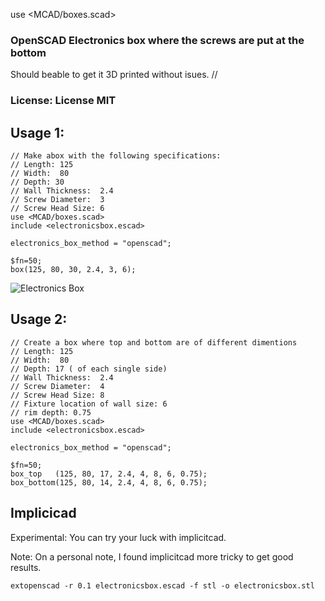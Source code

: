 use <MCAD/boxes.scad>

### OpenSCAD Electronics box where the screws are put at the bottom
Should beable to get it 3D printed without isues.
//
### License: License MIT

## Usage 1:

```
// Make abox with the following specifications:
// Length: 125
// Width:  80
// Depth: 30
// Wall Thickness:  2.4
// Screw Diameter:  3
// Screw Head Size: 6
use <MCAD/boxes.scad>
include <electronicsbox.escad>

electronics_box_method = "openscad";

$fn=50;
box(125, 80, 30, 2.4, 3, 6);
```
![Electronics Box](images/box_inside.jpg "Electronics Box")

## Usage 2:
```
// Create a box where top and bottom are of different dimentions
// Length: 125
// Width:  80
// Depth: 17 ( of each single side)
// Wall Thickness:  2.4
// Screw Diameter:  4
// Screw Head Size: 8
// Fixture location of wall size: 6
// rim depth: 0.75
use <MCAD/boxes.scad>
include <electronicsbox.escad>

electronics_box_method = "openscad";

$fn=50;
box_top   (125, 80, 17, 2.4, 4, 8, 6, 0.75);
box_bottom(125, 80, 14, 2.4, 4, 8, 6, 0.75);
```


## Implicicad

Experimental: You can try your luck with implicitcad.

Note: On a personal note, I found implicitcad more tricky to get good results.

```
extopenscad -r 0.1 electronicsbox.escad -f stl -o electronicsbox.stl
```
